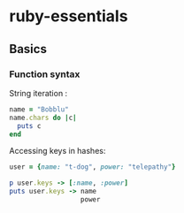 # ruby-essentials
## Basics

### Function syntax
String iteration :
```Ruby
name = "Bobblu"
name.chars do |c|
  puts c
end
```

Accessing keys in hashes:
```Ruby
user = {name: "t-dog", power: "telepathy"}

p user.keys -> [:name, :power]
puts user.keys -> name
                  power
```


